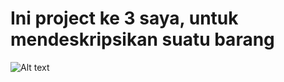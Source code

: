 # Ini project ke 3 saya, untuk mendeskripsikan suatu barang

![Alt text](https://i.imgur.com/AMMUO8p.png)
